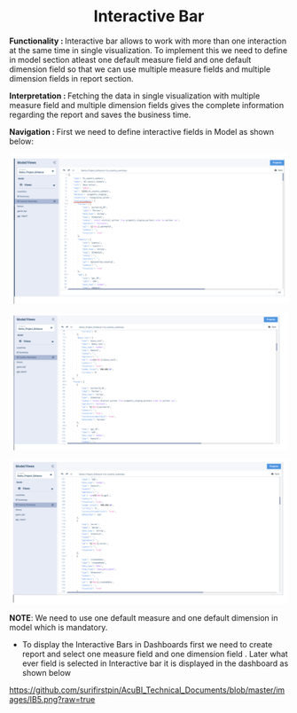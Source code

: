 <h1><center>Interactive Bar</center> </h1>

<b> Functionality :  </b> Interactive bar allows to work with more than one interaction at the same time in single visualization. To implement this we need to define in model section atleast one default measure field and one default dimension field so that we can use multiple measure fields and multiple dimension fields in report section.

  

<b> Interpretation :  </b> Fetching the data in single visualization with multiple measure field and multiple dimension fields gives the complete information regarding the report and saves the business time.

  

<b> Navigation :  </b> First we need to define interactive fields in Model as shown below:


![enter image description here](https://github.com/surifirstpin/AcuBI_Technical_Documents/blob/master/images/IB1.png?raw=true)

![enter image description here](https://github.com/surifirstpin/AcuBI_Technical_Documents/blob/master/images/IB3.png?raw=true)


![enter image description here](https://github.com/surifirstpin/AcuBI_Technical_Documents/blob/master/images/IB4.png?raw=true)

  

**NOTE**: We need to use one default measure and one default dimension in model which is mandatory.

-   To display the Interactive Bars in Dashboards first we need to create report and select one measure field and one dimension field . Later what ever field is selected in Interactive bar it is displayed in the dashboard as shown below

https://github.com/surifirstpin/AcuBI_Technical_Documents/blob/master/images/IB5.png?raw=true
<!--stackedit_data:
eyJoaXN0b3J5IjpbNTQ1Nzc0OTVdfQ==
-->